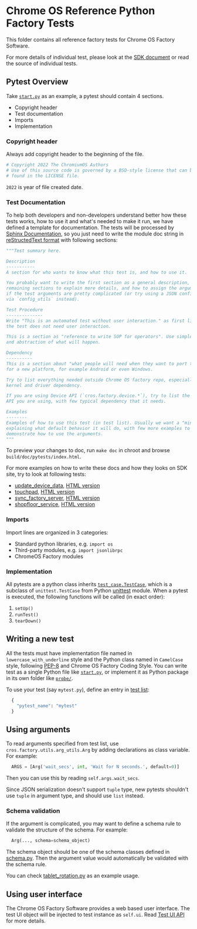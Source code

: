 # Chrome OS Reference Python Factory Tests

This folder contains all reference factory tests for Chrome OS Factory Software.

For more details of individual test, please look at the
[SDK document](https://storage.googleapis.com/chromeos-factory-docs/sdk/pytests/index.html)
or read the source of individual tests.

## Pytest Overview

Take [`start.py`](start.py) as an example, a pytest should contain 4 sections.
  * Copyright header
  * Test documentation
  * Imports
  * Implementation

### Copyright header

Always add copyright header to the beginning of the file.
```python
# Copyright 2022 The ChromiumOS Authors
# Use of this source code is governed by a BSD-style license that can be
# found in the LICENSE file.
```

`2022` is year of file created date.

### Test Documentation

To help both developers and non-developers understand better how these tests
works, how to use it and what's needed to make it run, we have defined a
template for documentation. The tests will be processed by
[Sphinx Documentation](http://sphinx-doc.org), so you just need to write the
module doc string in
[reStructedText format](http://www.sphinx-doc.org/en/stable/rest.html) with
following sections:
```python
"""Test summary here.

Description
-----------
A section for who wants to know what this test is, and how to use it.

You probably want to write the first section as a general description, and
remaining sections to explain more details, and how to assign the arguments
if the test arguments are pretty complicated (or try using a JSON configuration
via `config_utils` instead).

Test Procedure
--------------
Write "This is an automated test without user interaction." as first line if
the test does not need user interaction.

This is a section as "reference to write SOP for operators". Use simpler words
and abstraction of what will happen.

Dependency
----------
This is a section about "what people will need when they want to port the test
for a new platform, for example Android or even Windows.

Try to list everything needed outside Chrome OS factory repo, especially
kernel and driver dependency.

If you are using Device API (`cros.factory.device.*`), try to list the explicit
API you are using, with few typical dependency that it needs.

Examples
--------
Examples of how to use this test (in test list). Usually we want a "minimal" one
explaining what default behavior it will do, with few more examples to
demonstrate how to use the arguments.
"""
```
To preview your changes to doc, run `make doc` in chroot and browse
`build/doc/pytests/index.html`.

For more examples on how to write these docs and how they looks on SDK site, try
to look at following tests:
- [update_device_data](update_device_data.py), [HTML version](https://storage.googleapis.com/chromeos-factory-docs/sdk/pytests/update_device_data.html)
- [touchpad](touchpad.py), [HTML version](https://storage.googleapis.com/chromeos-factory-docs/sdk/pytests/touchpad.html)
- [sync_factory_server](sync_factory_server.py), [HTML version](https://storage.googleapis.com/chromeos-factory-docs/sdk/pytests/sync_factory_server.html)
- [shopfloor_service](shopfloor_service.py), [HTML version](https://storage.googleapis.com/chromeos-factory-docs/sdk/pytests/shopfloor_service.html)

### Imports

Import lines are organized in 3 categories:
* Standard python libraries, e.g. `import os`
* Third-party modules, e.g. `import jsonlibrpc`
* ChromeOS Factory modules

### Implementation

All pytests are a python class inherits [`test_case.TestCase`](../test_case.py),
which is a subclass of `unittest.TestCase` from Python
[unittest](https://docs.python.org/2/library/unittest.html) module.  When a
pytest is executed, the following functions will be called (in exact order):
1. `setUp()`
2. `runTest()`
3. `tearDown()`

## Writing a new test

All the tests must have implementation file named in
`lowercase_with_underline` style and the Python class named in `CamelCase`
style, following [PEP-8](https://www.python.org/dev/peps/pep-0008/) and Chrome
OS Factory Coding Style.  You can write test as a single Python file like
[`start.py`](start.py), or implement it as Python package in its own folder like
[`probe/`](probe/).

To use your test (say `mytest.py`), define an entry in
[test list](../test_lists/README.md):
```python
  {
    "pytest_name": "mytest"
  }
```

## Using arguments

To read arguments specified from test list, use
`cros.factory.utils.arg_utils.Arg` by adding declarations as class variable. For
example:
```python
  ARGS = [Arg('wait_secs', int, 'Wait for N seconds.', default=0)]
```

Then you can use this by reading `self.args.wait_secs`.

Since JSON serialization doesn't support `tuple` type, new pytests shouldn't
use `tuple` in argument type, and should use `list` instead.

### Schema validation

If the argument is complicated, you may want to define a schema rule to
validate the structure of the schema. For example:
```python
  Arg(..., schema=schema_object)
```

The schema object should be one of the schema classes defined in
[schema.py](../../utils/schema.py). Then the argument value would
automatically be validated with the schema rule.

You can check [tablet_rotation.py](tablet_rotation.py) as an example usage.

## Using user interface

The Chrome OS Factory Software provides a web based user interface.  The test UI
object will be injected to test instance as `self.ui`.  Read
[Test UI API](https://storage.googleapis.com/chromeos-factory-docs/sdk/test_ui_api.html)
for more details.
